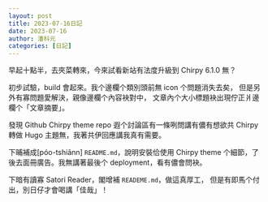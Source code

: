 ```yaml
---
layout: post
title: 2023-07-16日記
date: 2023-07-16
author: 潘科元
categories: [日記]
---
```

早起十點半，去夾菜轉來，今來試看新站有法度升級到 Chirpy 6.1.0 無？

初步試驗，build 會起來。我个邊欄个類別頭前無 icon 个問題消失去矣，
但是另外有寡問題愛解決，親像邊欄个內容袂對中，
文章內个大小標題袂出現佇正爿邊欄个「文章摘要」。

發現 Github Chirpy theme repo 遐个討論區有一條咧問講有儂有想欲共
Chirpy 轉做 Hugo 主題無，我著共伊回應講我真有需要。

下晡補成\[póo-tshiânn\] `README.md`，說明安裝佮使用 Chirpy theme
个細節，了後去面冊廣告。我無講著最後个 deployment，看有儂會問袂。

下暗有讀寡 Satori Reader，閣增補 `READEME.md`，做這真厚工，
但是有即馬个付出，別日仔才會喝講「佳哉」！
